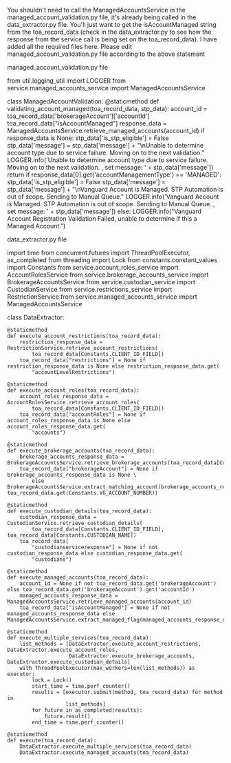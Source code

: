 You shouldn't need to call the ManagedAccountsService in the managed_account_validation.py file, it's already being called in the data_extractor.py file. You'll just want to get the isAccountManaged string from the toa_record_data (check in the data_extractor.py to see how the response from the service call is being set on the toa_record_data).
I have added all the required files here. Please edit managed_account_validation.py file according to the above statement



managed_account_validation.py file

from util.logging_util import LOGGER
from service.managed_accounts_service import ManagedAccountsService


class ManagedAccountValidation:
    @staticmethod
    def validating_account_managed(toa_record_data, stp_data):
        account_id = toa_record_data['brokerageAccount']['accountId']
        toa_record_data["isAccountManaged"]
        response_data = ManagedAccountsService.retrieve_managed_accounts(account_id)
        if response_data is None:
            stp_data['is_stp_eligible'] = False
            stp_data['message'] = stp_data['message'] + "\nUnable to determine account type due to service failure. Moving on to the next validation."
            LOGGER.info('Unable to determine account type due to service failure. Moving on to the next validation. , set message: ' + stp_data['message'])
            return
        if response_data[0].get('accountManagementType') == 'MANAGED':
            stp_data['is_stp_eligible'] = False
            stp_data['message'] = stp_data['message'] + "\nVanguard Account is Managed. STP Automation is out of scope. Sending to Manual Queue."
            LOGGER.info('Vanguard Account is Managed. STP Automation is out of scope. Sending to Manual Queue. , set message: ' + stp_data['message'])
        else:
            LOGGER.info("Vanguard Account Registration Validation Failed, unable to determine if this a Managed Account.")






data_extractor.py file


import time
from concurrent.futures import ThreadPoolExecutor, as_completed
from threading import Lock
from constants.constant_values import Constants
from service.account_roles_service import AccountRolesService
from service.brokerage_accounts_service import BrokerageAccountsService
from service.custodian_service import CustodianService
from service.restrictions_service import RestrictionService
from service.managed_accounts_service import ManagedAccountsService


class DataExtractor:

    @staticmethod
    def execute_account_restrictions(toa_record_data):
        restriction_response_data = RestrictionService.retrieve_account_restrictions(
            toa_record_data[Constants.CLIENT_ID_FIELD])
        toa_record_data["restrictions"] = None if restriction_response_data is None else restriction_response_data.get(
            "accountLevelRestrictions")

    @staticmethod
    def execute_account_roles(toa_record_data):
        account_roles_response_data = AccountRolesService.retrieve_account_roles(
            toa_record_data[Constants.CLIENT_ID_FIELD])
        toa_record_data["accountRoles"] = None if account_roles_response_data is None else account_roles_response_data.get(
            "accounts")

    @staticmethod
    def execute_brokerage_accounts(toa_record_data):
        brokerage_accounts_response_data = BrokerageAccountsService.retrieve_brokerage_accounts(toa_record_data[Constants.CLIENT_ID_FIELD])
        toa_record_data["brokerageAccount"] = None if brokerage_accounts_response_data is None \
            else BrokerageAccountsService.extract_matching_account(brokerage_accounts_response_data["accounts"], toa_record_data.get(Constants.VG_ACCOUNT_NUMBER))

    @staticmethod
    def execute_custodian_details(toa_record_data):
        custodian_response_data = CustodianService.retrieve_custodian_details(
            toa_record_data[Constants.CLIENT_ID_FIELD], toa_record_data[Constants.CUSTODIAN_NAME])
        toa_record_data[
            "custodianserviceresponse"] = None if not custodian_response_data else custodian_response_data.get(
            "custodians")

    @staticmethod
    def execute_managed_accounts(toa_record_data):
        account_id = None if not toa_record_data.get('brokerageAccount') else toa_record_data.get('brokerageAccount').get('accountId')
        managed_accounts_response_data = ManagedAccountsService.retrieve_managed_accounts(account_id)
        toa_record_data["isAccountManaged"] = None if not managed_accounts_response_data else ManagedAccountsService.extract_managed_flag(managed_accounts_response_data)

    @staticmethod
    def execute_multiple_services(toa_record_data):
        list_methods = [DataExtractor.execute_account_restrictions, DataExtractor.execute_account_roles,
                        DataExtractor.execute_brokerage_accounts, DataExtractor.execute_custodian_details]
        with ThreadPoolExecutor(max_workers=len(list_methods)) as executor:
            lock = Lock()
            start_time = time.perf_counter()
            results = [executor.submit(method, toa_record_data) for method in
                       list_methods]
            for future in as_completed(results):
                future.result()
            end_time = time.perf_counter()

    @staticmethod
    def execute(toa_record_data):
        DataExtractor.execute_multiple_services(toa_record_data)
        DataExtractor.execute_managed_accounts(toa_record_data)
